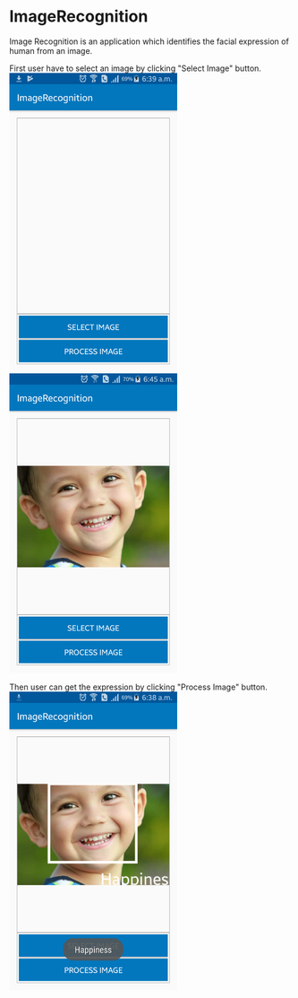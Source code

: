 # ImageRecognition
Image Recognition is an application which identifies the facial expression of human from an image.

First user have to select an image by clicking "Select Image" button. 
<img src="Images/Home.png" width="300" />
<img src="Images/Select.png" width="300" />

Then user can get the expression by clicking "Process Image" button.
<img src="Images/Expression.png" width="300" />
